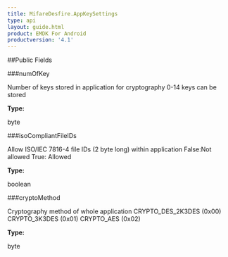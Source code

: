 ```yaml
---
title: MifareDesfire.AppKeySettings
type: api
layout: guide.html
product: EMDK For Android
productversion: '4.1'
---
```





##Public Fields

###numOfKey

Number of keys stored in application for cryptography 0-14 keys can
 be stored

**Type:**

byte

###isoCompliantFileIDs

Allow ISO/IEC 7816-4 file IDs (2 byte long) within application
 False:Not allowed True: Allowed

**Type:**

boolean

###cryptoMethod

Cryptography method of whole application CRYPTO_DES_2K3DES (0x00)
 CRYPTO_3K3DES (0x01) CRYPTO_AES (0x02)

**Type:**

byte









